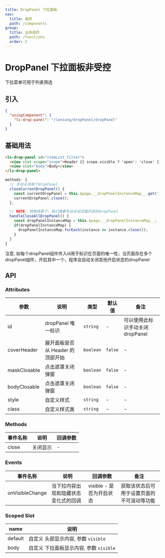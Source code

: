 ```yaml
---
title: DropPanel 下拉面板
nav:
  title: 组件
  path: /components
group:
  title: 业务组件
  path: /functions
  order: 2
---
```


# DropPanel 下拉面板<Badge>非受控</Badge>

下拉菜单可用于列表筛选

## 引入

```json
{
  "usingComponent": {
    "ls-drop-panel": "/lensung/dropPanel/dropPanel"
  }
}
```

## 基础用法

```html
<ls-drop-panel id="itemList_filter">
  <view slot-scope="scope">Header {{ scope.visible ? 'open': 'close' }}</view>
  <view slot="body">Body</view>
</ls-drop-panel>
```

```js
methods: {
  // 手动关闭单个dropPanel
  closeCurrentDropPanel() {
    const currentDropPanel = this.$page.__dropPanelInstanceMap__.get('itemList_filter');
    currentDropPanel.close();
  },

  // NOTE: 特殊场景下，我们需要手动关闭页面开启的dropPanel
  handleCloseAllDropPanel() {
    const dropPanelInstanceMap = this.$page.__dropPanelInstanceMap__;
    if(dropPanelInstanceMap) {
      dropPanelInstanceMap.forEach(instance => instance.close());
    }
  }
}
```

<Alert type="info">
  注意, 如每个dropPanel组件传入id用于标识在页面的唯一性，当页面存在多个dropPanel组件，开启其中一个，程序会自动关闭其他开启状态的dropPanel
</Alert>

## API

### Attributes

| 参数         | 说明                             | 类型      | 默认值  | 备注                             |
| ------------ | -------------------------------- | --------- | ------- | -------------------------------- |
| id           | dropPanel 唯一标识               | `string`  | -       | 可以使用此标识手动关闭 dropPanel |
| coverHeader  | 展开面板是否从 Header 的顶部开始 | `boolean` | `false` | -                                |
| maskClosable | 点击遮罩关闭弹窗                 | `boolean` | `false` | -                                |
| bodyClosable | 点击遮罩关闭弹窗                 | `boolean` | `false` | -                                |
| style        | 自定义样式                       | `string`  | -       | -                                |
| class        | 自定义样式类                     | `string`  | -       | -                                |

### Methods

| 事件名称 | 说明     | 回调参数 |
| -------- | -------- | -------- |
| close    | 关闭显示 | -        |

### Events

| 事件名称        | 说明                                 | 回调参数                 | 备注                                       |
| --------------- | ------------------------------------ | ------------------------ | ------------------------------------------ |
| onVisibleChange | 当下拉内容出现和隐藏状态变化式的回调 | visible - 是否为开启状态 | 获取该状态后可用于设置页面的不可滚动等功能 |

### Scoped Slot

| name    | 说明                                    |
| ------- | --------------------------------------- |
| default | 自定义 头部显示内容, 参数 `visible`     |
| body    | 自定义 下拉面板显示内容, 参数 `visible` |

